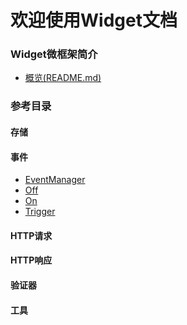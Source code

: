 欢迎使用Widget文档
==================

### Widget微框架简介
* [概览(README.md)](../../README.md)

### 参考目录

#### 存储

#### 事件
* [EventManager](api/eventManager.md)
* [Off](api/off.md)
* [On](api/on.md)
* [Trigger](api/trigger.md)

#### HTTP请求

#### HTTP响应

#### 验证器

#### 工具
